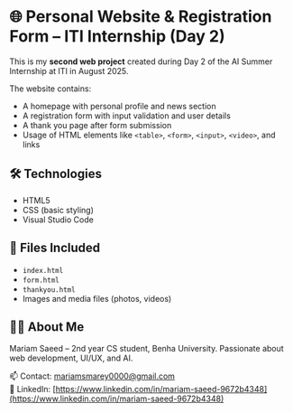 
# 🌐 Personal Website & Registration Form – ITI Internship (Day 2)

This is my **second web project** created during Day 2 of the AI Summer Internship at ITI in August 2025.

The website contains:
- A homepage with personal profile and news section
- A registration form with input validation and user details
- A thank you page after form submission
- Usage of HTML elements like `<table>`, `<form>`, `<input>`, `<video>`, and links

## 🛠️ Technologies
- HTML5
- CSS (basic styling)
- Visual Studio Code

## 📁 Files Included
- `index.html`
- `form.html`
- `thankyou.html`
- Images and media files (photos, videos)

## 👩‍💻 About Me
Mariam Saeed – 2nd year CS student, Benha University. Passionate about web development, UI/UX, and AI.

📫 Contact: [mariamsmarey0000@gmail.com](mailto:mariamsmarey0000@gmail.com)  
🔗 LinkedIn: [https://www.linkedin.com/in/mariam-saeed-9672b4348](https://www.linkedin.com/in/mariam-saeed-9672b4348)
